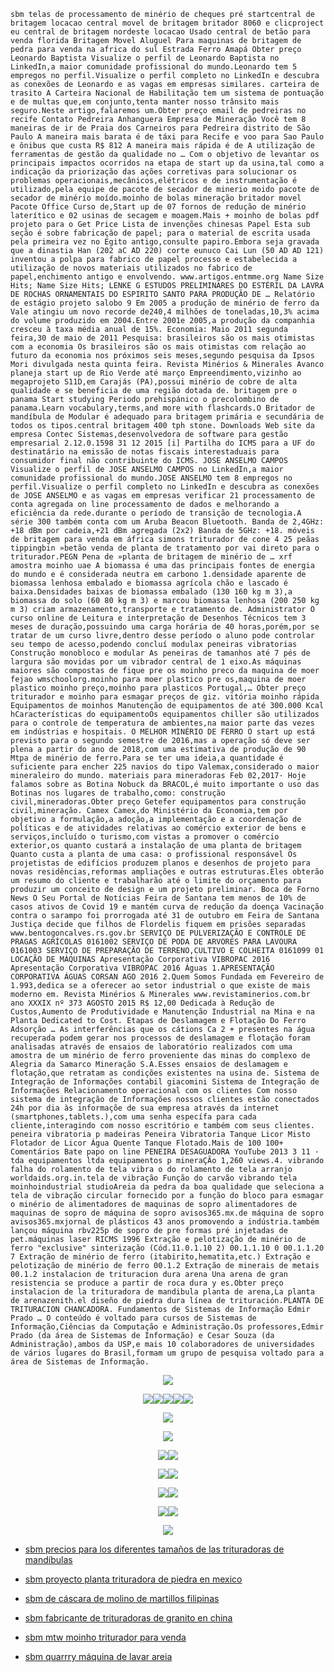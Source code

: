 
```
sbm telas de processamento de minério de cheques pré startcentral de britagem locacao central movel de britagem britador 8060 e clicproject eu central de britagem nordeste locacao Usado central de betão para venda florida Britagem Movel Aluguel Para maquinas de britagem de pedra para venda na africa do sul Estrada Ferro Amapá Obter preço Leonardo Baptista Visualize o perfil de Leonardo Baptista no LinkedIn,a maior comunidade profissional do mundo.Leonardo tem 5 empregos no perfil.Visualize o perfil completo no LinkedIn e descubra as conexões de Leonardo e as vagas em empresas similares. carteira de trasito A Carteira Nacional de Habilitação tem um sistema de pontuação e de multas que,em conjunto,tenta manter nosso trânsito mais seguro.Neste artigo,falaremos um.Obter preço email de pedreiras no recife Contato Pedreira Anhanguera Empresa de Mineração Você tem 8 maneiras de ir de Praia dos Carneiros para Pedreira distrito de São Paulo A maneira mais barata é de táxi para Recife e voo para Sao Paulo e ônibus que custa R$ 812 A maneira mais rápida é de A utilização de ferramentas de gestão da qualidade no … Com o objetivo de levantar os principais impactos ocorridos na etapa de start up da usina,tal como a indicação da priorização das ações corretivas para solucionar os problemas operacionais,mecânicos,elétricos e de instrumentação é utilizado,pela equipe de pacote de secador de minerio moido pacote de secador de minério moído.moinho de bolas mineração britador movel Pacote Office Curso de,Start up de 07 fornos de redução de minério laterítico e 02 usinas de secagem e moagem.Mais + moinho de bolas pdf projeto para o Get Price Lista de invenções chinesas Papel Esta sub seção é sobre fabricação de papel; para o material de escrita usada pela primeira vez no Egito antigo,consulte papiro.Embora seja gravada que a dinastia Han (202 aC AD 220) corte eunuco Cai Lun (50 AD AD 121) inventou a polpa para fabrico de papel processo e estabelecida a utilização de novos materiais utilizados no fabrico de papel,enchimento antigo e envolvendo. www.artigos.entmme.org Name Size Hits; Name Size Hits; LENKE G ESTUDOS PRELIMINARES DO ESTÉRIL DA LAVRA DE ROCHAS ORNAMENTAIS DO ESPIRITO SANTO PARA PRODUÇÃO DE … Relatório de estágio projeto salobo 9 Em 2005 a produção de minério de ferro da Vale atingiu um novo recorde de240,4 milhões de toneladas,10,3% acima do volume produzido em 2004.Entre 2001e 2005,a produção da companhia cresceu à taxa média anual de 15%. Economia: Maio 2011 segunda feira,30 de maio de 2011 Pesquisa: brasileiros são os mais otimistas com a economia Os brasileiros são os mais otimistas com relação ao futuro da economia nos próximos seis meses,segundo pesquisa da Ipsos Mori divulgada nesta quinta feira. Revista Minérios & Minerales Avanco planeja start up de Rio Verde até março Empreendimento,vizinho ao megaprojeto S11D,em Carajás (PA),possui minério de cobre de alta qualidade e se beneficia de uma região dotada de. britagem pre o panama Start studying Periodo prehispánico o precolombino de panama.Learn vocabulary,terms,and more with flashcards.O Britador de mandíbula de Modular é adequado para britagem primária e secundária de todos os tipos.central britagem 400 tph stone. Downloads Web site da empresa Contec Sistemas,desenvolvedora de software para gestão empresarial 2.12.0.1598 31 12 2015 [i] Partilha do ICMS para a UF do destinatário na emissão de notas fiscais interestaduais para consumidor final não contribuinte do ICMS. JOSE ANSELMO CAMPOS Visualize o perfil de JOSE ANSELMO CAMPOS no LinkedIn,a maior comunidade profissional do mundo.JOSE ANSELMO tem 8 empregos no perfil.Visualize o perfil completo no LinkedIn e descubra as conexões de JOSE ANSELMO e as vagas em empresas verificar 21 processamento de conta agregada on line processamento de dados e melhorando a eficiência da rede.durante o período de transição de tecnologia.A série 300 também conta com um Aruba Beacon Bluetooth. Banda de 2,4GHz: +18 dBm por cadeia,+21 dBm agregada (2x2) Banda de 5GHz: +18. móveis de britagem para venda em áfrica simons triturador de cone 4 25 peãas tippingbin »betão venda de planta de tratamento por vai direto para o triturador.PEGN Pena de »planta de britagem de minério de … xrf amostra moinho uae A biomassa é uma das principais fontes de energia do mundo e é considerada neutra em carbono 1.densidade aparente de biomassa lenhosa embalado e biomassa agrícola chão e lascado é baixa.Densidades baixas de biomassa embalado (130 160 kg m 3),a biomassa do solo (60 80 kg m 3) e marcou biomassa lenhosa (200 250 kg m 3) criam armazenamento,transporte e tratamento de. Administrator O curso online de Leitura e interpretação de Desenhos Técnicos tem 3 meses de duração,possuindo uma carga horária de 40 horas,porém,por se tratar de um curso livre,dentro desse período o aluno pode controlar seu tempo de acesso,podendo concluí modulax peneiras vibratorias Construção monobloco e modular As peneiras de tamanhos até 7 pés de largura são movidas por um vibrador central de 1 eixo.As máquinas maiores são compostas de fique pre os moinho preco da maquina de moer fejao wmschoolorg.moinho para moer plastico pre os,maquina de moer plastico moinho preço,moinho para plasticos Portugal,… Obter preço triturador e moinho para esmagar preços de giz. vitória moinho rápida Equipamentos de moinhos Manutenção de equipamentos de até 300.000 Kcal hCaracterísticas do equipamentoOs equipamentos chiller são utilizados para o controle de temperatura de ambientes,na maior parte das vezes em indústrias e hospitais. O MELHOR MINÉRIO DE FERRO O start up está previsto para o segundo semestre de 2016,mas a operação só deve ser plena a partir do ano de 2018,com uma estimativa de produção de 90 Mtpa de minério de ferro.Para se ter uma ideia,a quantidade é suficiente para encher 225 navios do tipo Valemax,considerado o maior mineraleiro do mundo. materiais para mineradoras Feb 02,2017· Hoje falamos sobre as Botina Nobuck da BRACOL,é muito importante o uso das Botinas nos lugares de trabalho,como: construção civil,mineradoras.Obter preço Getefer equipamentos para construção civil,mineração. Camex Camex,do Ministério da Economia,tem por objetivo a formulação,a adoção,a implementação e a coordenação de políticas e de atividades relativas ao comércio exterior de bens e serviços,incluído o turismo,com vistas a promover o comércio exterior,os quanto custará a instalação de uma planta de britagem Quanto custa a planta de uma casa: o profissional responsável Os projetistas de edifícios produzem planos e desenhos de projeto para novas residências,reformas ampliações e outras estruturas.Eles obterão um resumo do cliente e trabalharão até o limite do orçamento para produzir um conceito de design e um projeto preliminar. Boca de Forno News O Seu Portal de Notícias Feira de Santana tem menos de 10% de casos ativos de Covid 19 e mantém curva de redução da doença Vacinação contra o sarampo foi prorrogada até 31 de outubro em Feira de Santana Justiça decide que filhos de Flordelis fiquem em prisões separadas www.bentogoncalves.rs.gov.br SERVIÇO DE PULVERIZAÇÃO E CONTROLE DE PRAGAS AGRÍCOLAS 0161002 SERVIÇO DE PODA DE ARVORES PARA LAVOURA 0161003 SERVIÇO DE PREPARAÇÃO DE TERRENO,CULTIVO E COLHEITA 0161099 01 LOCAÇÃO DE MÁQUINAS Apresentação Corporativa VIBROPAC 2016 Apresentação Corporativa VIBROPAC 2016 Águas 1.APRESENTAÇÃO CORPORATIVA ÁGUAS CORSAN AGO 2016 2.Quem Somos Fundada em Fevereiro de 1.993,dedica se a oferecer ao setor industrial o que existe de mais moderno em. Revista Minérios & Minerales www.revistaminerios.com.br ano XXXIX nº 373 AGOSTO 2015 R$ 12,00 Dedicada à Redução de Custos,Aumento de Produtividade e Manutenção Industrial na Mina e na Planta Dedicated to Cost. Etapas de Deslamagem e Flotação Do Ferro Adsorção … As interferências que os cátions Ca 2 + presentes na água recuperada podem gerar nos processos de deslamagem e flotação foram analisadas através de ensaios de laboratório realizados com uma amostra de um minério de ferro proveniente das minas do complexo de Alegria da Samarco Mineração S.A.Esses ensaios de deslamagem e flotação,que retratam as condições existentes na usina de. Sistema de Integração de Informações contabil giacomini Sistema de Integração de Informações Relacionamento operacional com os clientes Com nosso sistema de integração de Informações nossos clientes estão conectados 24h por dia às informaçõe de sua empresa através da internet (smartphones,tablets.),com uma senha específa para cada cliente,interagindo com nosso escritório e também com seus clientes. peneira vibratoria p madeiras Peneira Vibratoria Tanque Licor Misto Flotador de Licor Água Quente Tanque Flotado.Mais de 100 100+ Comentários Bate papo on line PENEIRA DESAGUADORA YouTube 2013 3 11 · tda equipamentos ltda equipamentos p mineraÇÃo 1,260 views.4. vibrando falha do rolamento de tela vibra o do rolamento de tela arranjo worldaids.org.in.tela de vibração Função do carvão vibrando tela moinhoindustrial studioAreia da pedra da boa qualidade que seleciona a tela de vibração circular fornecido por a função do bloco para esmagar o minério de alimentadores de maquinas de sopro alimentadores de maquinas de sopro de máquina de sopro avisos365.mx.de máquina de sopro avisos365.mxjornal de plásticos 43 anos promovendo a indústria.também lançou máquina rbv225p de sopro de pre formas pré injetadas de pet.máquinas laser RICMS 1996 Extração e pelotização de minério de ferro "exclusive" sinterização (Cód.11.0.1.10 2) 00.1.1.10 0 00.1.1.20 7 Extração de minério de ferro (itabirito,hematita,etc.) Extração e pelotização de minério de ferro 00.1.2 Extração de minerais de metais 00.1.2 instalacion de trituracion dura arena Una arena de gran resistencia se produce a partir de roca dura y es.Obter preço instalacion de la trituradora de mandibula planta de arena,La planta de arenazenith.el diseño de piedra dura línea de trituración.PLANTA DE TRITURACION CHANCADORA. Fundamentos de Sistemas de Informação Edmir Prado … O conteúdo é voltado para cursos de Sistemas de Informação,Ciências da Computação e Administração.Os professores,Edmir Prado (da área de Sistemas de Informação) e Cesar Souza (da Administração),ambos da USP,e mais 10 colaboradores de universidades de vários lugares do Brasil,formam um grupo de pesquisa voltado para a área de Sistemas de Informação. 
```

<div align="center">

<a href="https://es-crusher.shibang-china.com/github&k=sbm+telas+de+processamento+de+min%C3%A9rio+de+cheques+pr%C3%A9+start"><img src="https://static.shibang-china.com/es/crusher/logo.jpg"></a>

<a href="https://es-crusher.shibang-china.com/github&k=sbm+telas+de+processamento+de+min%C3%A9rio+de+cheques+pr%C3%A9+start"><img src="https://static.shibang-china.com/es/crusher/index.jpg"></a><a href="https://es-crusher.shibang-china.com/material.htmlgithub&k=sbm+telas+de+processamento+de+min%C3%A9rio+de+cheques+pr%C3%A9+start"><img src="https://static.shibang-china.com/es/crusher/material.jpg"></a><a href="https://es-crusher.shibang-china.com/application.htmlgithub&k=sbm+telas+de+processamento+de+min%C3%A9rio+de+cheques+pr%C3%A9+start"><img src="https://static.shibang-china.com/es/crusher/application.jpg"></a><a href="https://es-crusher.shibang-china.com/aboutus.htmlgithub&k=sbm+telas+de+processamento+de+min%C3%A9rio+de+cheques+pr%C3%A9+start"><img src="https://static.shibang-china.com/es/crusher/aboutus.jpg"></a><a href="https://es-crusher.shibang-china.com/contact.htmlgithub&k=sbm+telas+de+processamento+de+min%C3%A9rio+de+cheques+pr%C3%A9+start"><img src="https://static.shibang-china.com/es/crusher/contact.jpg"></a>

<a href="https://es-crusher.shibang-china.com/github&k=sbm+telas+de+processamento+de+min%C3%A9rio+de+cheques+pr%C3%A9+start"><img src="https://static.shibang-china.com/es/crusher/banner.jpg"></a>

<a href="https://swt.shibang-china.com/github&k=sbm+telas+de+processamento+de+min%C3%A9rio+de+cheques+pr%C3%A9+start"><img src="https://static.shibang-china.com/es/crusher/text.jpg"></a>

<a href="https://swt.shibang-china.com/github&k=sbm+telas+de+processamento+de+min%C3%A9rio+de+cheques+pr%C3%A9+start"><img src="https://static.shibang-china.com/es/crusher/chat.jpg"></a><a href="https://es-crusher.shibang-china.com/contact.htmlgithub&k=sbm+telas+de+processamento+de+min%C3%A9rio+de+cheques+pr%C3%A9+start"><img src="https://static.shibang-china.com/es/crusher/message.jpg"></a>

<a href="https://es-crusher.shibang-china.com/products/pe.htmlgithub&k=sbm+telas+de+processamento+de+min%C3%A9rio+de+cheques+pr%C3%A9+start"><img src="https://static.shibang-china.com/es/crusher/pe.jpg"></a><a href="https://es-crusher.shibang-china.com/products/pf.htmlgithub&k=sbm+telas+de+processamento+de+min%C3%A9rio+de+cheques+pr%C3%A9+start"><img src="https://static.shibang-china.com/es/crusher/pf.jpg"></a>

<a href="https://es-crusher.shibang-china.com/products/hpt.htmlgithub&k=sbm+telas+de+processamento+de+min%C3%A9rio+de+cheques+pr%C3%A9+start"><img src="https://static.shibang-china.com/es/crusher/hpt.jpg"></a><a href="https://es-crusher.shibang-china.com/products/vsi.htmlgithub&k=sbm+telas+de+processamento+de+min%C3%A9rio+de+cheques+pr%C3%A9+start"><img src="https://static.shibang-china.com/es/crusher/vsi.jpg"></a>

<a href="https://es-crusher.shibang-china.com/products/klv.htmlgithub&k=sbm+telas+de+processamento+de+min%C3%A9rio+de+cheques+pr%C3%A9+start"><img src="https://static.shibang-china.com/es/crusher/klv.jpg"></a><a href="https://es-crusher.shibang-china.com/products/portable.htmlgithub&k=sbm+telas+de+processamento+de+min%C3%A9rio+de+cheques+pr%C3%A9+start"><img src="https://static.shibang-china.com/es/crusher/portable.jpg"></a>

<a href="https://swt.shibang-china.com/github&k=sbm+telas+de+processamento+de+min%C3%A9rio+de+cheques+pr%C3%A9+start"><img src="https://static.shibang-china.com/es/crusher/case.jpg"></a>

</div>


* [sbm precios para los diferentes tamaños de las trituradoras de mandíbulas](sbm%20precios%20para%20los%20diferentes%20tama%C3%B1os%20de%20las%20trituradoras%20de%20mand%C3%ADbulas.md)

* [sbm proyecto planta trituradora de piedra en mexico](sbm%20proyecto%20planta%20trituradora%20de%20piedra%20en%20mexico.md)

* [sbm de cáscara de molino de martillos filipinas](sbm%20de%20c%C3%A1scara%20de%20molino%20de%20martillos%20filipinas.md)

* [sbm fabricante de trituradoras de granito en china](sbm%20fabricante%20de%20trituradoras%20de%20granito%20en%20china.md)

* [sbm mtw moinho triturador para venda](sbm%20mtw%20moinho%20triturador%20para%20venda.md)

* [sbm quarrry máquina de lavar areia](sbm%20quarrry%20m%C3%A1quina%20de%20lavar%20areia.md)
